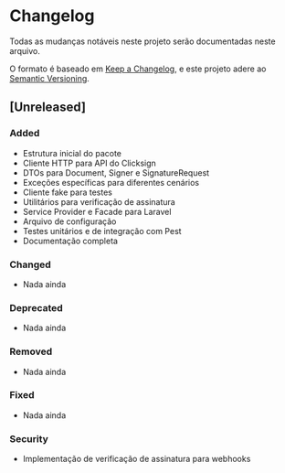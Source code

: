 # Changelog

Todas as mudanças notáveis neste projeto serão documentadas neste arquivo.

O formato é baseado em [Keep a Changelog](https://keepachangelog.com/en/1.0.0/),
e este projeto adere ao [Semantic Versioning](https://semver.org/spec/v2.0.0.html).

## [Unreleased]

### Added
- Estrutura inicial do pacote
- Cliente HTTP para API do Clicksign
- DTOs para Document, Signer e SignatureRequest
- Exceções específicas para diferentes cenários
- Cliente fake para testes
- Utilitários para verificação de assinatura
- Service Provider e Facade para Laravel
- Arquivo de configuração
- Testes unitários e de integração com Pest
- Documentação completa

### Changed
- Nada ainda

### Deprecated
- Nada ainda

### Removed
- Nada ainda

### Fixed
- Nada ainda

### Security
- Implementação de verificação de assinatura para webhooks
